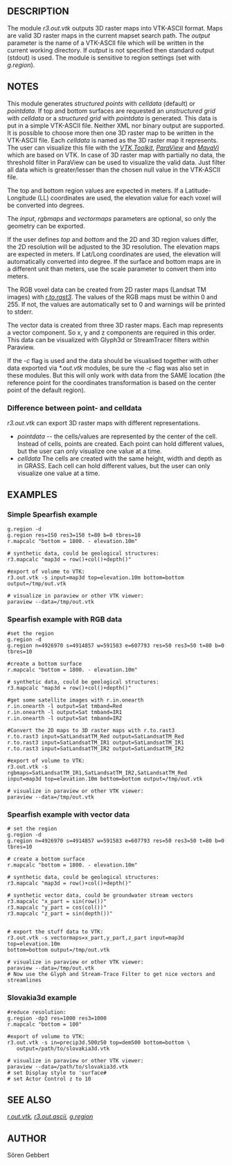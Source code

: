 ## DESCRIPTION

The module *r3.out.vtk* outputs 3D raster maps into VTK-ASCII format.
Maps are valid 3D raster maps in the current mapset search path. The
*output* parameter is the name of a VTK-ASCII file which will be written
in the current working directory. If *output* is not specified then
standard output (stdout) is used. The module is sensitive to region
settings (set with *g.region*).

## NOTES

This module generates *structured points* with *celldata* (default) or
*pointdata*. If top and bottom surfaces are requested an *unstructured
grid* with *celldata* or a *structured grid* with *pointdata* is
generated. This data is put in a simple VTK-ASCII file. Neither XML nor
binary output are supported. It is possible to choose more then one 3D
raster map to be written in the VTK-ASCII file. Each *celldata* is named
as the 3D raster map it represents. The user can visualize this file
with the *[VTK Toolkit](http://www.vtk.org)*,
*[ParaView](http://www.paraview.org)* and
*[MayaVi](http://mayavi.sourceforge.net)* which are based on VTK. In
case of 3D raster map with partially no data, the threshold filter in
ParaView can be used to visualize the valid data. Just filter all data
which is greater/lesser than the chosen null value in the VTK-ASCII
file.

The top and bottom region values are expected in meters. If a
Latitude-Longitude (LL) coordinates are used, the elevation value for
each voxel will be converted into degrees.

The *input*, *rgbmaps* and *vectormaps* parameters are optional, so only
the geometry can be exported.

If the user defines *top* and *bottom* and the 2D and 3D region values
differ, the 2D resolution will be adjusted to the 3D resolution. The
elevation maps are expected in meters. If Lat/Long coordinates are used,
the elevation will automatically converted into degree. If the surface
and bottom maps are in a different unit than meters, use the scale
parameter to convert them into meters.

The RGB voxel data can be created from 2D raster maps (Landsat TM
images) with *[r.to.rast3](r.to.rast3.html)*. The values of the RGB maps
must be within 0 and 255. If not, the values are automatically set to 0
and warnings will be printed to stderr.

The vector data is created from three 3D raster maps. Each map
represents a vector component. So x, y and z components are required in
this order. This data can be visualized with Glyph3d or StreamTracer
filters within Paraview.

If the *-c* flag is used and the data should be visualised together with
other data exported via *\*.out.vtk* modules, be sure the *-c* flag was
also set in these modules. But this will only work with data from the
SAME location (the reference point for the coordinates transformation is
based on the center point of the default region).

### Difference between point- and celldata

*r3.out.vtk* can export 3D raster maps with different representations.

-   *pointdata* \-- the cells/values are represented by the center of
    the cell. Instead of cells, points are created. Each point can hold
    different values, but the user can only visualize one value at a
    time.
-   *celldata* The cells are created with the same height, width and
    depth as in GRASS. Each cell can hold different values, but the user
    can only visualize one value at a time.

## EXAMPLES

### Simple Spearfish example

```
g.region -d
g.region res=150 res3=150 t=80 b=0 tbres=10
r.mapcalc "bottom = 1800. - elevation.10m"

# synthetic data, could be geological structures:
r3.mapcalc "map3d = row()+col()+depth()"

#export of volume to VTK:
r3.out.vtk -s input=map3d top=elevation.10m bottom=bottom output=/tmp/out.vtk

# visualize in paraview or other VTK viewer:
paraview --data=/tmp/out.vtk
```

### Spearfish example with RGB data

```
#set the region
g.region -d
g.region n=4926970 s=4914857 w=591583 e=607793 res=50 res3=50 t=80 b=0 tbres=10

#create a bottom surface
r.mapcalc "bottom = 1800. - elevation.10m"

# synthetic data, could be geological structures:
r3.mapcalc "map3d = row()+col()+depth()"

#get some satellite images with r.in.onearth
r.in.onearth -l output=Sat tmband=Red
r.in.onearth -l output=Sat tmband=IR1
r.in.onearth -l output=Sat tmband=IR2

#Convert the 2D maps to 3D raster maps with r.to.rast3
r.to.rast3 input=SatLandsatTM_Red output=SatLandsatTM_Red
r.to.rast3 input=SatLandsatTM_IR1 output=SatLandsatTM_IR1
r.to.rast3 input=SatLandsatTM_IR2 output=SatLandsatTM_IR2

#export of volume to VTK:
r3.out.vtk -s rgbmaps=SatLandsatTM_IR1,SatLandsatTM_IR2,SatLandsatTM_Red
input=map3d top=elevation.10m bottom=bottom output=/tmp/out.vtk

# visualize in paraview or other VTK viewer:
paraview --data=/tmp/out.vtk
```

### Spearfish example with vector data

```
# set the region
g.region -d
g.region n=4926970 s=4914857 w=591583 e=607793 res=50 res3=50 t=80 b=0 tbres=10

# create a bottom surface
r.mapcalc "bottom = 1800. - elevation.10m"

# synthetic data, could be geological structures:
r3.mapcalc "map3d = row()+col()+depth()"

# synthetic vector data, could be groundwater stream vectors
r3.mapcalc "x_part = sin(row())"
r3.mapcalc "y_part = cos(col())"
r3.mapcalc "z_part = sin(depth())"


# export the stuff data to VTK:
r3.out.vtk -s vectormaps=x_part,y_part,z_part input=map3d top=elevation.10m
bottom=bottom output=/tmp/out.vtk

# visualize in paraview or other VTK viewer:
paraview --data=/tmp/out.vtk
# Now use the Glyph and Stream-Trace Filter to get nice vectors and streamlines
```

### Slovakia3d example

```
#reduce resolution:
g.region -dp3 res=1000 res3=1000
r.mapcalc "bottom = 100"

#export of volume to VTK:
r3.out.vtk -s in=precip3d.500z50 top=dem500 bottom=bottom \
   output=/path/to/slovakia3d.vtk

# visualize in paraview or other VTK viewer:
paraview --data=/path/to/slovakia3d.vtk
# set Display style to 'surface#
# set Actor Control z to 10
```

## SEE ALSO

*[r.out.vtk](r.out.vtk.html), [r3.out.ascii](r3.out.ascii.html),
[g.region](g.region.html)*

## AUTHOR

Sören Gebbert
